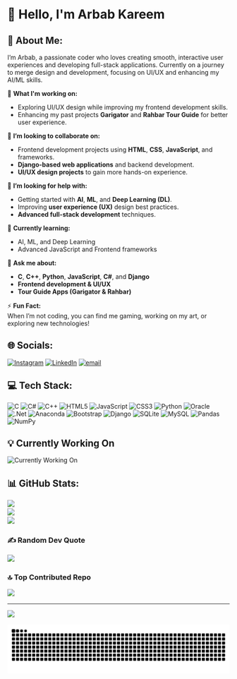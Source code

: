 # 👋 Hello, I'm Arbab Kareem
## 🎯 About Me:
I’m Arbab, a passionate coder who loves creating smooth, interactive user experiences and developing full-stack applications. Currently on a journey to merge design and development, focusing on UI/UX and enhancing my AI/ML skills.

🚀 **What I'm working on:**  
- Exploring UI/UX design while improving my frontend development skills.  
- Enhancing my past projects **Garigator** and **Rahbar Tour Guide** for better user experience.

🤝 **I’m looking to collaborate on:**  
- Frontend development projects using **HTML**, **CSS**, **JavaScript**, and frameworks.  
- **Django-based web applications** and backend development.  
- **UI/UX design projects** to gain more hands-on experience.

🤔 **I’m looking for help with:**  
- Getting started with **AI**, **ML**, and **Deep Learning (DL)**.  
- Improving **user experience (UX)** design best practices.  
- **Advanced full-stack development** techniques.

🌱 **Currently learning:**  
- AI, ML, and Deep Learning  
- Advanced JavaScript and Frontend frameworks

💬 **Ask me about:**  
- **C**, **C++**, **Python**, **JavaScript**, **C#**, and **Django**  
- **Frontend development & UI/UX**  
- **Tour Guide Apps (Garigator & Rahbar)**

⚡ **Fun Fact:**  
When I’m not coding, you can find me gaming, working on my art, or exploring new technologies!

## 🌐 Socials:
[![Instagram](https://img.shields.io/badge/Instagram-%23E4405F.svg?logo=Instagram&logoColor=white)](https://instagram.com/arbab_kareem) [![LinkedIn](https://img.shields.io/badge/LinkedIn-%230077B5.svg?logo=linkedin&logoColor=white)](https://linkedin.com/in/www.linkedin.com/in/arbabkareem) [![email](https://img.shields.io/badge/Email-D14836?logo=gmail&logoColor=white)](mailto:kareemarbab00000@gmail.com)

## 💻 Tech Stack:
![C](https://img.shields.io/badge/c-%2300599C.svg?style=for-the-badge&logo=c&logoColor=white) ![C#](https://img.shields.io/badge/c%23-%23239120.svg?style=for-the-badge&logo=csharp&logoColor=white) ![C++](https://img.shields.io/badge/c++-%2300599C.svg?style=for-the-badge&logo=c%2B%2B&logoColor=white) ![HTML5](https://img.shields.io/badge/html5-%23E34F26.svg?style=for-the-badge&logo=html5&logoColor=white) ![JavaScript](https://img.shields.io/badge/javascript-%23323330.svg?style=for-the-badge&logo=javascript&logoColor=%23F7DF1E) ![CSS3](https://img.shields.io/badge/css3-%231572B6.svg?style=for-the-badge&logo=css3&logoColor=white) ![Python](https://img.shields.io/badge/python-3670A0?style=for-the-badge&logo=python&logoColor=ffdd54) ![Oracle](https://img.shields.io/badge/Oracle-F80000?style=for-the-badge&logo=oracle&logoColor=white) ![.Net](https://img.shields.io/badge/.NET-5C2D91?style=for-the-badge&logo=.net&logoColor=white) ![Anaconda](https://img.shields.io/badge/Anaconda-%2344A833.svg?style=for-the-badge&logo=anaconda&logoColor=white) ![Bootstrap](https://img.shields.io/badge/bootstrap-%238511FA.svg?style=for-the-badge&logo=bootstrap&logoColor=white) ![Django](https://img.shields.io/badge/django-%23092E20.svg?style=for-the-badge&logo=django&logoColor=white) ![SQLite](https://img.shields.io/badge/sqlite-%2307405e.svg?style=for-the-badge&logo=sqlite&logoColor=white) ![MySQL](https://img.shields.io/badge/mysql-4479A1.svg?style=for-the-badge&logo=mysql&logoColor=white) ![Pandas](https://img.shields.io/badge/pandas-%23150458.svg?style=for-the-badge&logo=pandas&logoColor=white) ![NumPy](https://img.shields.io/badge/numpy-%23013243.svg?style=for-the-badge&logo=numpy&logoColor=white)

## 💡 Currently Working On
![Currently Working On](https://img.shields.io/badge/Currently_Working_On-UI/UX%20Design%20%26%20ML-%233D9EE7?style=flat-square)

## 📊 GitHub Stats:
![](https://github-readme-stats.vercel.app/api?username=itsarbab0&theme=dark&hide_border=false&include_all_commits=true&count_private=true)<br/>
![](https://github-readme-streak-stats.herokuapp.com/?user=itsarbab0&theme=dark&hide_border=false)<br/>
![](https://github-readme-stats.vercel.app/api/top-langs/?username=itsarbab0&theme=dark&hide_border=false&include_all_commits=true&count_private=true&layout=compact)

### ✍️ Random Dev Quote
![](https://quotes-github-readme.vercel.app/api?type=horizontal&theme=radical)

### 🔝 Top Contributed Repo
![](https://github-contributor-stats.vercel.app/api?username=itsarbab0&limit=5&theme=dark&combine_all_yearly_contributions=true)

---

[![](https://visitcount.itsvg.in/api?id=itsarbab0&icon=0&color=0)](https://visitcount.itsvg.in)

<picture>
  <source media="(prefers-color-scheme: dark)" srcset="https://raw.githubusercontent.com/itsarbab0/itsarbab0/output/github-snake-dark.svg" />
  <source media="(prefers-color-scheme: light)" srcset="https://raw.githubusercontent.com/itsarbab0/itsarbab0/output/github-snake.svg" />
  <img alt="github-snake" src="https://raw.githubusercontent.com/itsarbab0/itsarbab0/output/github-snake.svg" />
</picture>





<!-- # 👋 Hello, I'm Arbab Kareem
# 💫 About Me:
👋 Hey there! Welcome to my GitHub Profile!<br>🎯 I'm currently working on:<br>🚀 Exploring UI/UX Design while improving my frontend development skills.<br>📱 Enhancing my past projects Garigator and Rahbar Tour Guide for better user experience.<br><br>🤝 I'm looking to collaborate on:<br>🔹 Frontend development projects using HTML, CSS, JavaScript, and frameworks.<br>🔹 Django-based web applications and backend development.<br>🔹 UI/UX design projects to gain more hands-on experience.<br><br>🤔 I'm looking for help with:<br>🧠 Getting started with AI, ML, and Deep Learning (DL).<br>🎨 Improving user experience (UX) design best practices.<br>⚙️ Advanced full-stack development techniques.<br><br>🌱 I'm currently learning:<br>🖌️ UI/UX Design<br>🤖 Artificial Intelligence, Machine Learning, and Deep Learning<br>💻 Advanced JavaScript and Frontend frameworks<br><br>💬 Ask me about:<br>💡 C, C++, Python, JavaScript, C#, and Django<br>🌍 Frontend development & UI/UX<br>🚀 Tour Guide Apps (Garigator & Rahbar)<br><br>⚡ Fun fact:<br>🎮 I enjoy building real-world projects to apply what I learn!


## 🌐 Socials:
[![Instagram](https://img.shields.io/badge/Instagram-%23E4405F.svg?logo=Instagram&logoColor=white)](https://instagram.com/arbab_kareem) [![LinkedIn](https://img.shields.io/badge/LinkedIn-%230077B5.svg?logo=linkedin&logoColor=white)](https://linkedin.com/in/www.linkedin.com/in/arbabkareem) [![email](https://img.shields.io/badge/Email-D14836?logo=gmail&logoColor=white)](mailto:kareemarbab00000@gmail.com) 

# 💻 Tech Stack:
![C](https://img.shields.io/badge/c-%2300599C.svg?style=for-the-badge&logo=c&logoColor=white) ![C#](https://img.shields.io/badge/c%23-%23239120.svg?style=for-the-badge&logo=csharp&logoColor=white) ![C++](https://img.shields.io/badge/c++-%2300599C.svg?style=for-the-badge&logo=c%2B%2B&logoColor=white) ![HTML5](https://img.shields.io/badge/html5-%23E34F26.svg?style=for-the-badge&logo=html5&logoColor=white) ![JavaScript](https://img.shields.io/badge/javascript-%23323330.svg?style=for-the-badge&logo=javascript&logoColor=%23F7DF1E) ![CSS3](https://img.shields.io/badge/css3-%231572B6.svg?style=for-the-badge&logo=css3&logoColor=white) ![Python](https://img.shields.io/badge/python-3670A0?style=for-the-badge&logo=python&logoColor=ffdd54) ![Oracle](https://img.shields.io/badge/Oracle-F80000?style=for-the-badge&logo=oracle&logoColor=white) ![.Net](https://img.shields.io/badge/.NET-5C2D91?style=for-the-badge&logo=.net&logoColor=white) ![Anaconda](https://img.shields.io/badge/Anaconda-%2344A833.svg?style=for-the-badge&logo=anaconda&logoColor=white) ![Bootstrap](https://img.shields.io/badge/bootstrap-%238511FA.svg?style=for-the-badge&logo=bootstrap&logoColor=white) ![Django](https://img.shields.io/badge/django-%23092E20.svg?style=for-the-badge&logo=django&logoColor=white) ![SQLite](https://img.shields.io/badge/sqlite-%2307405e.svg?style=for-the-badge&logo=sqlite&logoColor=white) ![MySQL](https://img.shields.io/badge/mysql-4479A1.svg?style=for-the-badge&logo=mysql&logoColor=white) ![Pandas](https://img.shields.io/badge/pandas-%23150458.svg?style=for-the-badge&logo=pandas&logoColor=white) ![NumPy](https://img.shields.io/badge/numpy-%23013243.svg?style=for-the-badge&logo=numpy&logoColor=white)
# 📊 GitHub Stats:
![](https://github-readme-stats.vercel.app/api?username=itsarbab0&theme=dark&hide_border=false&include_all_commits=true&count_private=true)<br/>
![](https://github-readme-streak-stats.herokuapp.com/?user=itsarbab0&theme=dark&hide_border=false)<br/>
![](https://github-readme-stats.vercel.app/api/top-langs/?username=itsarbab0&theme=dark&hide_border=false&include_all_commits=true&count_private=true&layout=compact)

### ✍️ Random Dev Quote
![](https://quotes-github-readme.vercel.app/api?type=horizontal&theme=radical)

### 🔝 Top Contributed Repo
![](https://github-contributor-stats.vercel.app/api?username=itsarbab0&limit=5&theme=dark&combine_all_yearly_contributions=true)

---
[![](https://visitcount.itsvg.in/api?id=itsarbab0&icon=0&color=0)](https://visitcount.itsvg.in)

<picture>
  <source media="(prefers-color-scheme: dark)" srcset="https://raw.githubusercontent.com/itsarbab0/itsarbab0/output/github-snake-dark.svg" />
  <source media="(prefers-color-scheme: light)" srcset="https://raw.githubusercontent.com/itsarbab0/itsarbab0/output/github-snake.svg" />
  <img alt="github-snake" src="https://raw.githubusercontent.com/itsarbab0/itsarbab0/output/github-snake.svg" />
</picture> -->